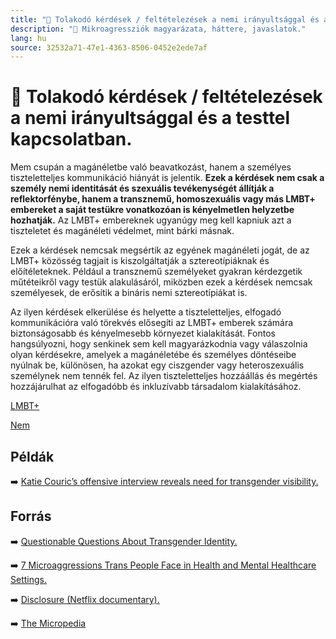 ```yaml
---
title: "🚫 Tolakodó kérdések / feltételezések a nemi irányultsággal és a testtel kapcsolatban."
description: "🚫 Mikroagressziók magyarázata, háttere, javaslatok."
lang: hu
source: 32532a71-47e1-4363-8506-0452e2ede7af
---
```


<div class="wiki-content agression-title">

# 🚫 Tolakodó kérdések / feltételezések a nemi irányultsággal és a testtel kapcsolatban.

Mem csupán a magánéletbe való beavatkozást, hanem a személyes tiszteletteljes kommunikáció hiányát is jelentik. **Ezek a kérdések nem csak a személy nemi identitását és szexuális tevékenységét állítják a reflektorfénybe, hanem a transznemű, homoszexuális vagy más LMBT+ embereket a saját testükre vonatkozóan is kényelmetlen helyzetbe hozhatják.** Az LMBT+ embereknek ugyanúgy meg kell kapniuk azt a tiszteletet és magánéleti védelmet, mint bárki másnak.

Ezek a kérdések nemcsak megsértik az egyének magánéleti jogát, de az LMBT+ közösség tagjait is kiszolgáltatják a sztereotípiáknak és előítéleteknek. Például a transznemű személyeket gyakran kérdezgetik műtéteikről vagy testük alakulásáról, miközben ezek a kérdések nemcsak személyesek, de erősítik a bináris nemi sztereotípiákat is.

Az ilyen kérdések elkerülése és helyette a tiszteletteljes, elfogadó kommunikációra való törekvés elősegíti az LMBT+ emberek számára biztonságosabb és kényelmesebb környezet kialakítását. Fontos hangsúlyozni, hogy senkinek sem kell magyarázkodnia vagy válaszolnia olyan kérdésekre, amelyek a magánéletébe és személyes döntéseibe nyúlnak be, különösen, ha azokat egy ciszgender vagy heteroszexuális személynek nem tennék fel. Az ilyen tiszteletteljes hozzáállás és megértés hozzájárulhat az elfogadóbb és inkluzívabb társadalom kialakításához.

<div class="categories">

[LMBT+](/#/entry?id=lmbt)

[Nem](/#/entry?id=nem)

</div>

## Példák

➡️ [Katie Couric’s offensive interview reveals need for transgender visibility.](https://www.baltimoresun.com/features/bs-xpm-2014-01-09-bs-gm-katie-couric-laverne-cox-offensive-transgender-question-20140109-story.html)


## Forrás

➡️ [Questionable Questions About Transgender Identity.](https://transequality.org/issues/resources/questionable-questions-about-transgender-identity)

➡️ [7 Microaggressions Trans People Face in Health and Mental Healthcare Settings.](https://thebodyisnotanapology.com/magazine/7-microaggressions-trans-people-face-in-health-and-mental-healthcare-settings/)

➡️ [Disclosure (Netflix documentary).](https://www.netflix.com/ca/title/81284247)

➡️ [The Micropedia](https://www.themicropedia.org/)


</div>